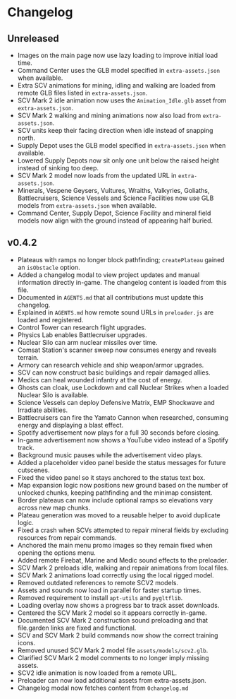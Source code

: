 # Changelog

## Unreleased
- Images on the main page now use lazy loading to improve initial load time.
- Command Center uses the GLB model specified in `extra-assets.json` when available.
- Extra SCV animations for mining, idling and walking are loaded from remote GLB files listed in `extra-assets.json`.
- SCV Mark 2 idle animation now uses the `Animation_Idle.glb` asset from `extra-assets.json`.
- SCV Mark 2 walking and mining animations now also load from `extra-assets.json`.
- SCV units keep their facing direction when idle instead of snapping north.
- Supply Depot uses the GLB model specified in `extra-assets.json` when available.
- Lowered Supply Depots now sit only one unit below the raised height instead of sinking too deep.
- SCV Mark 2 model now loads from the updated URL in `extra-assets.json`.
- Minerals, Vespene Geysers, Vultures, Wraiths, Valkyries, Goliaths, Battlecruisers, Science Vessels and Science Facilities now use GLB models from `extra-assets.json` when available.
- Command Center, Supply Depot, Science Facility and mineral field models now align with the ground instead of appearing half buried.

## v0.4.2
- Plateaus with ramps no longer block pathfinding; `createPlateau` gained an `isObstacle` option.
- Added a changelog modal to view project updates and manual information directly in-game. The changelog content is loaded from this file.
- Documented in `AGENTS.md` that all contributions must update this changelog.
- Explained in `AGENTS.md` how remote sound URLs in `preloader.js` are loaded and registered.
- Control Tower can research flight upgrades.
- Physics Lab enables Battlecruiser upgrades.
- Nuclear Silo can arm nuclear missiles over time.
- Comsat Station's scanner sweep now consumes energy and reveals terrain.
- Armory can research vehicle and ship weapon/armor upgrades.
- SCV can now construct basic buildings and repair damaged allies.
- Medics can heal wounded infantry at the cost of energy.
- Ghosts can cloak, use Lockdown and call Nuclear Strikes when a loaded Nuclear Silo is available.
- Science Vessels can deploy Defensive Matrix, EMP Shockwave and Irradiate abilities.
- Battlecruisers can fire the Yamato Cannon when researched, consuming energy and displaying a blast effect.
- Spotify advertisement now plays for a full 30 seconds before closing.
- In-game advertisement now shows a YouTube video instead of a Spotify track.
- Background music pauses while the advertisement video plays.
- Added a placeholder video panel beside the status messages for future cutscenes.
- Fixed the video panel so it stays anchored to the status text box.
- Map expansion logic now positions new ground based on the number of unlocked chunks, keeping pathfinding and the minimap consistent.
- Border plateaus can now include optional ramps so elevations vary across new map chunks.
- Plateau generation was moved to a reusable helper to avoid duplicate logic.
- Fixed a crash when SCVs attempted to repair mineral fields by excluding
  resources from repair commands.
- Anchored the main menu promo images so they remain fixed when opening the options menu.
- Added remote Firebat, Marine and Medic sound effects to the preloader.
- SCV Mark 2 preloads idle, walking and repair animations from local files.
- SCV Mark 2 animations load correctly using the local rigged model.
- Removed outdated references to remote SCV2 models.
- Assets and sounds now load in parallel for faster startup times.
- Removed requirement to install `apt-utils` and `pygltflib`.
- Loading overlay now shows a progress bar to track asset downloads.
- Centered the SCV Mark 2 model so it appears correctly in-game.
- Documented SCV Mark 2 construction sound preloading and that file.garden links are fixed and functional.
- SCV and SCV Mark 2 build commands now show the correct training icons.
- Removed unused SCV Mark 2 model file `assets/models/scv2.glb`.
- Clarified SCV Mark 2 model comments to no longer imply missing assets.
- SCV2 idle animation is now loaded from a remote URL.
- Preloader can now load additional assets from extra-assets.json.
- Changelog modal now fetches content from `0changelog.md`
